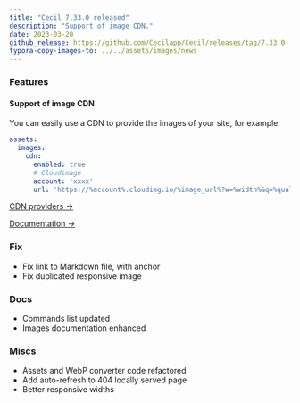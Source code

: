 ```yaml
---
title: "Cecil 7.33.0 released"
description: "Support of image CDN."
date: 2023-03-20
github_release: https://github.com/Cecilapp/Cecil/releases/tag/7.33.0
typora-copy-images-to: ../../assets/images/news
---
```


### Features

#### Support of image CDN

You can easily use a CDN to provide the images of your site, for example:

```yaml
assets:
  images:
    cdn:
      enabled: true
      # Cloudimage
      account: 'xxxx'
      url: 'https://%account%.cloudimg.io/%image_url%?w=%width%&q=%quality%&force_format=%format%'
```

[CDN providers →](/documentation/configuration/cdn-providers/)

[Documentation →](/documentation/configuration/#image-cdn)

### Fix

- Fix link to Markdown file, with anchor
- Fix duplicated responsive image

### Docs

- Commands list updated
- Images documentation enhanced

### Miscs

- Assets and WebP converter code refactored
- Add auto-refresh to 404 locally served page
- Better responsive widths